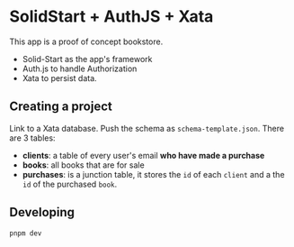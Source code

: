 # SolidStart + AuthJS + Xata

This app is a proof of concept bookstore.

- Solid-Start as the app's framework
- Auth.js to handle Authorization
- Xata to persist data.

## Creating a project

Link to a Xata database. Push the schema as `schema-template.json`.
There are 3 tables:

- **clients**: a table of every user's email **who have made a purchase**
- **books**: all books that are for sale
- **purchases**: is a junction table, it stores the `id` of each `client` and a the `id` of the purchased `book`.

## Developing

```
pnpm dev
```
